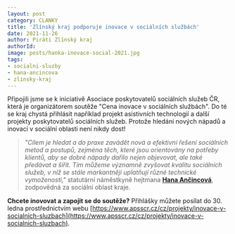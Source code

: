 ```yaml
---
layout: post
category: CLANKY
title: 'Zlínský kraj podporuje inovace v sociálních službách'
date: 2021-11-26
author: Piráti Zlínský kraj
authorId: 
image: posts/hanka-inovace-social-2021.jpg
tags: 
- socialni-sluzby
- hana-ancincova
- zlinsky-kraj
---
```


Připojili jsme se k iniciativě Asociace poskytovatelů sociálních služeb ČR, která je organizátorem soutěže "Cena inovace v sociálních službách". Do té se kraj chystá přihlásit například projekt asistivních technologií a další projekty poskytovatelů sociálních služeb. Protože hledání nových nápadů a inovací v sociální oblasti není nikdy dost!

> *"Cílem je hledat a do praxe zavádět nová a efektivní řešení sociálních metod a postupů, zejména těch, které jsou orientovány na potřeby klientů, aby se dobré nápady dařilo nejen objevovat, ale také předávat a šířit. Tím můžeme významně zvyšovat kvalitu sociálních služeb, v níž se stále markantněji uplatňují různé technické vymoženosti,"* statutární náměstkyně hejtmana **[Hana Ančincová](https://zlinsky.pirati.cz/lide/hana-ancincova/)**, zodpovědná za sociální oblast kraje.
> 

**Chcete inovovat a zapojit se do soutěže?** Přihlášky můžete posílat do 30. ledna prostřednictvím webu [https://www.apsscr.cz/cz/projekty/inovace-v-socialnich-sluzbach](https://www.apsscr.cz/cz/projekty/inovace-v-socialnich-sluzbach).
